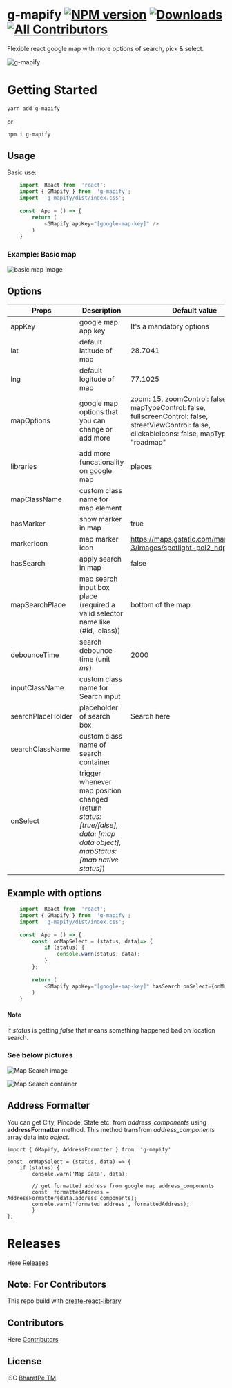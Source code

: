 # g-mapify [![NPM version](https://img.shields.io/npm/v/g-mapify.svg)](https://www.npmjs.com/package/g-mapify) [![Downloads](http://img.shields.io/npm/dm/g-mapify.svg)](https://npmjs.org/package/g-mapify) [![All Contributors](https://img.shields.io/badge/all_contributors-2-orange.svg?style=flat-square)](#contributors-)
Flexible react google map with more options of search, pick & select.

![g-mapify](https://raw.githubusercontent.com/bharatpe/g-mapify/master/g-mapify.png)


# Getting Started

```javascript
yarn add g-mapify
```

or

```javascript
npm i g-mapify
```


## Usage
Basic use:
```javascript
    import  React from  'react';
    import { GMapify } from  'g-mapify';
    import  'g-mapify/dist/index.css';
    
    const  App = () => {
	    return (
		    <GMapify appKey="[google-map-key]" />
	    )
    }
```

### Example: Basic map
![basic map image](https://raw.githubusercontent.com/bharatpe/g-mapify/master/example/images/basic-map.png?raw=true)

## Options
|  Props                        | Description                                           | Default value
|-------------------------------|-------------------------------------------------------|-------------------------------|
| appKey                        | google map app key                                    | It's a mandatory options
|lat                            | default latitude of map                               | 28.7041
|lng                            | default logitude of map                               | 77.1025
|mapOptions                     | google map options that you can change or add more    | zoom:  15, zoomControl:  false, mapTypeControl:  false, fullscreenControl:  false, streetViewControl:  false, clickableIcons:  false, mapTypeId:  "roadmap"
|libraries                      | add more funcationality on google map                 | places
|mapClassName                   | custom class name for map element                     | 
|hasMarker                      | show marker in map                                    | true
|markerIcon                     | map marker icon                                       | https://maps.gstatic.com/mapfiles/api-3/images/spotlight-poi2_hdpi.png
|hasSearch                      | apply search in map                                   | false
|mapSearchPlace                 | map search input box place (required a valid selector name like (#id, .class)) | bottom of the map
|debounceTime                   | search debounce time (unit *ms*)                      | 2000
|inputClassName                 | custom class name for Search input                    | 
|searchPlaceHolder              | placeholder of search box                             | Search here
|searchClassName                | custom class name of search container                 |
|onSelect                       | trigger whenever map position changed (return *status: [true/false], data: [map data object], mapStatus: [map native status]*)| 

## Example with options
```javascript
    import  React from  'react';
    import { GMapify } from  'g-mapify';
    import  'g-mapify/dist/index.css';
    
    const  App = () => {
        const  onMapSelect = (status, data)=> {
            if (status) {
	            console.warn(status, data);
	        }
        };
        
	    return (
		    <GMapify appKey="[google-map-key]" hasSearch onSelect={onMapSelect}/>
	    )
    }
```
 #### Note
 If *status* is getting *false* that means something happened bad on location search.


### See below pictures
![Map Search image](https://raw.githubusercontent.com/bharatpe/g-mapify/master/example/images/map-search2.png?raw=true)

![Map Search container](https://raw.githubusercontent.com/bharatpe/g-mapify/master/example/images/map-search1.png?raw=true)


## Address Formatter
You can get City, Pincode, State etc. from *address_components* using **addressFormatter** method. This method transfrom *address_components* array data into *object*.

    import { GMapify, AddressFormatter } from  'g-mapify'
    
    const  onMapSelect = (status, data) => {
        if (status) {
	        console.warn('Map Data', data);
    
		    // get formatted address from google map address_components
		    const  formattedAddress = AddressFormatter(data.address_components);
		    console.warn('formated address', formattedAddress);
		    }
    };


# Releases
Here [Releases](https://github.com/bharatpe/g-mapify/blob/master/releases.md)

    
## Note: For Contributors
This repo build with [create-react-library](https://github.com/transitive-bullshit/create-react-library)


## Contributors
Here [Contributors](https://github.com/bharatpe/g-mapify/graphs/contributors)


## License
ISC [BharatPe TM](https://github.com/BharatPe)
